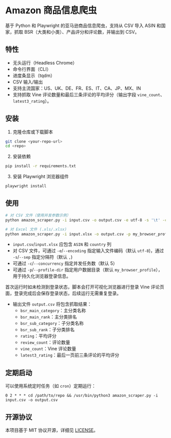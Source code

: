 # Amazon 商品信息爬虫

基于 Python 和 Playwright 的亚马逊商品信息爬虫，支持从 CSV 导入 ASIN 和国家，抓取 BSR（大类和小类）、产品评分和评论数，并输出到 CSV。

## 特性
- 无头运行（Headless Chrome）
- 命令行界面（CLI）
- 进度条显示（tqdm）
- CSV 输入/输出
- 支持主流国家：US、UK、DE、FR、ES、IT、CA、JP、MX、IN
- 支持抓取 Vine 评论数量和最后三条评论的平均评分（输出字段 `vine_count`、`latest3_rating`）。

## 安装

1. 克隆仓库或下载脚本

```bash
git clone <your-repo-url>
cd <repo>
```

2. 安装依赖

```bash
pip install -r requirements.txt
```

3. 安装 Playwright 浏览器组件

```bash
playwright install
```

## 使用

```bash
# 对 CSV 文件（使用并发参数示例）
python amazon_scraper.py -i input.csv -o output.csv -e utf-8 -s '\t' -c 10 -p my_browser_profile

# 对 Excel 文件 (.xls/.xlsx)
python amazon_scraper.py -i input.xlsx -o output.csv -p my_browser_profile
```

- `input.csv`/`input.xlsx` 应包含 `ASIN` 和 `country` 列
- 对 CSV 文件，可通过 `-e`/`--encoding` 指定输入文件编码（默认 `utf-8`)，通过 `-s`/`--sep` 指定分隔符（默认 `,`)
- 可通过 `-c`/`--concurrency` 指定并发任务数（默认 5）
- 可通过 `-p`/`--profile-dir` 指定用户数据目录（默认 `my_browser_profile`），用于持久化浏览器登录信息。

首次运行时如未检测到登录状态，脚本会打开可视化浏览器进行登录 Vine 评论页面，登录完成后会保存登录状态，后续运行无需重复登录。

- 输出文件 `output.csv` 将包含抓取结果：
  - `bsr_main_category`：主分类名称
  - `bsr_main_rank`：主分类排名
  - `bsr_sub_category`：子分类名称
  - `bsr_sub_rank`：子分类排名
  - `rating`：平均评分
  - `review_count`：评论数量
  - `vine_count`：Vine 评论数量
  - `latest3_rating`：最后一页前三条评论的平均评分

## 定期启动

可以使用系统定时任务（如 `cron`）定期运行：

```cron
0 2 * * * cd /path/to/repo && /usr/bin/python3 amazon_scraper.py -i input.csv -o output.csv
```

## 开源协议

本项目基于 MIT 协议开源，详细见 [LICENSE](LICENSE)。 